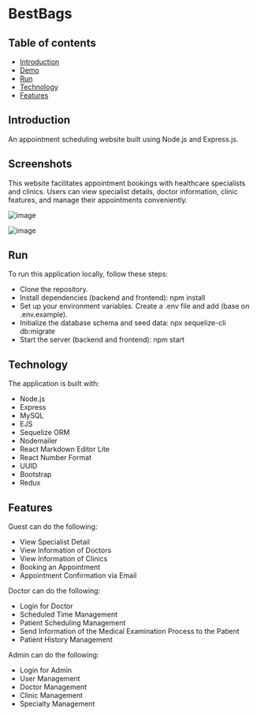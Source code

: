 # BestBags

## Table of contents

- [Introduction](#introduction)
- [Demo](#screenshots)
- [Run](#run)
- [Technology](#technology)
- [Features](#features)


## Introduction

An appointment scheduling website built using Node.js and Express.js.

## Screenshots

This website facilitates appointment bookings with healthcare specialists and clinics. Users can view specialist details, doctor information, clinic features, and manage their appointments conveniently.

![image](https://github.com/nthanhnguyen/BookingAppointmentClinic/assets/110075152/dd3c1476-33d8-4e79-b3bf-ca00568bd575)

![image](https://github.com/nthanhnguyen/BookingAppointmentClinic/assets/110075152/b05e15e5-5a7e-4b43-9741-0870b25d4a15)



## Run

To run this application locally, follow these steps:

- Clone the repository.
- Install dependencies (backend and frontend): npm install
- Set up your environment variables. Create a .env file and add (base on .env.example).
- Initialize the database schema and seed data: npx sequelize-cli db:migrate
- Start the server (backend and frontend): npm start

## Technology

The application is built with:

- Node.js  
- Express 
- MySQL
- EJS
- Sequelize ORM
- Nodemailer
- React Markdown Editor Lite
- React Number Format
- UUID
- Bootstrap
- Redux

## Features

Guest can do the following:

- View Specialist Detail
- View Information of Doctors
- View Information of Clinics
- Booking an Appointment
- Appointment Confirmation via Email

Doctor can do the following:

- Login for Doctor
- Scheduled Time Management
- Patient Scheduling Management
- Send Information of the Medical Examination Process to the Patient
- Patient History Management

Admin can do the following:

- Login for Admin
- User Management
- Doctor Management
- Clinic Management
- Specialty Management



